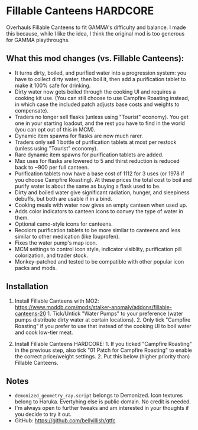 # Fillable Canteens HARDCORE
Overhauls Fillable Canteens to fit GAMMA's difficulty and balance. I made this because, while I like the idea, I think the original mod is too generous for GAMMA playthroughs.

## What this mod changes (vs. Fillable Canteens):
- It turns dirty, boiled, and purified water into a progression system: you have to collect dirty water, then boil it, then add a purification tablet to make it 100% safe for drinking.
- Dirty water now gets boiled through the cooking UI and requires a cooking kit use. (You can still choose to use Campfire Roasting instead, in which case the included patch adjusts base costs and weights to compensate).
- Traders no longer sell flasks (unless using "Tourist" economy). You get one in your starting loadout, and the rest you have to find in the world (you can opt out of this in MCM).
- Dynamic item spawns for flasks are now much rarer.
- Traders only sell 1 bottle of purification tablets at most per restock (unless using "Tourist" economy).
- Rare dynamic item spawns for purification tablets are added.
- Max uses for flasks are lowered to 5 and thirst reduction is reduced back to ~900 per full canteen.
- Purification tablets now have a base cost of 1112 for 3 uses (or 1978 if you choose Campfire Roasting). At these prices the total cost to boil and purify water is about the same as buying a flask used to be.
- Dirty and boiled water give significant radiation, hunger, and sleepiness debuffs, but both are usable if in a bind.
- Cooking meals with water now gives an empty canteen when used up.
- Adds color indicators to canteen icons to convey the type of water in them.
- Optional camo-style icons for canteens.
- Recolors purification tablets to be more similar to canteens and less similar to other medication (like Ibuprofen).
- Fixes the water pump's map icon.
- MCM settings to control icon style, indicator visiblity, purification pill colorization, and trader stock.
- Monkey-patched and tested to be compatible with other popular icon packs and mods.

## Installation
  1. Install Fillable Canteens with MO2: https://www.moddb.com/mods/stalker-anomaly/addons/fillable-canteens-20
    1. Tick/Untick "Water Pumps" to your preference (water pumps distribute dirty water at certain locations).
    2. Only tick "Campfire Roasting" if you prefer to use that instead of the cooking UI to boil water and cook low-tier meat.

  2. Install Fillable Canteens HARDCORE:
    1. If you ticked "Campfire Roasting" in the previous step, also tick "01 Patch for Campfire Roasting" to enable the correct price/weight settings.
    2. Put this below (higher priority than) Fillable Canteens.

## Notes
  - `demonized_geometry_ray.script` belongs to Demonized. Icon textures belong to Haruka. Evertyhing else is public domain. No credit is needed.
  - I'm always open to further tweaks and am interested in your thoughts if you decide to try it out.
  - GitHub: https://github.com/bellyillish/gtfc
